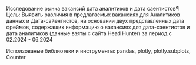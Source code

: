 Исследование рынка вакансий дата аналитиков и дата саентистов¶
Цель: Выявить различия в предлагаемых вакансиях для Аналитиков данных и Дата-сайентистов, на основании двух представленных дата фреймов, 
содержащих информацию о вакансиях для дата-саентистов и дата аналитиков (данные взяты с сайта Head Hunter) за период с 02.2024 - 06.2024

Исползованые библиотеки и инструменты: pandas, plotly,  plotly.subplots,  Counter
